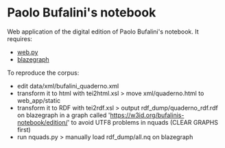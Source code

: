 # Paolo Bufalini's notebook
Web application of the digital edition of Paolo Bufalini's notebook.
It requires:

 * [web.py](http://webpy.org/)
 * [blazegraph](https://www.blazegraph.com/)

To reproduce the corpus:

 * edit data/xml/bufalini_quaderno.xml
 * transform it to html with tei2html.xsl > move xml/quaderno.html to web_app/static
 * transform it to RDF with tei2rdf.xsl > output rdf_dump/quaderno_rdf.rdf on blazegraph in a graph called 'https://w3id.org/bufalinis-notebook/edition/' to avoid UTF8 problems in nquads (CLEAR GRAPHS first)
 * run nquads.py > manually load rdf_dump/all.nq on blazegraph
